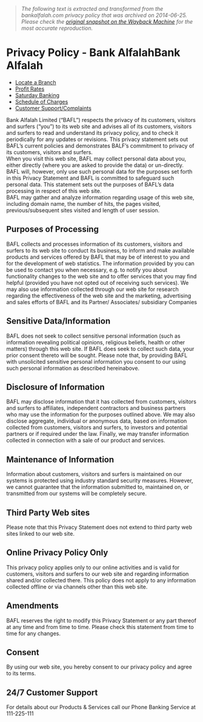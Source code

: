 > *The following text is extracted and transformed from the bankalfalah.com privacy policy that was archived on 2014-06-25. Please check the [original snapshot on the Wayback Machine](https://web.archive.org/web/20140625140452id_/http%3A//www.bankalfalah.com/privacy-policy) for the most accurate reproduction.*

# Privacy Policy - Bank AlfalahBank Alfalah

  * [Locate a Branch](http://www.bankalfalah.com/branch-locator/)
  * [Profit Rates](http://www.bankalfalah.com/profit-rates/)
  * [Saturday Banking](http://www.bankalfalah.com/saturday-banking/)
  * [Schedule of Charges](http://www.bankalfalah.com/schedule-of-charges/)
  * [Customer Support/Complaints](http://www.bankalfalah.com/customer-support/)



Bank Alfalah Limited (“BAFL”) respects the privacy of its customers, visitors and surfers (“you”) to its web site and advises all of its customers, visitors and surfers to read and understand its privacy policy, and to check it periodically for any updates or revisions. This privacy statement sets out BAFL’s current policies and demonstrates BALF’s commitment to privacy of its customers, visitors and surfers.  
When you visit this web site, BAFL may collect personal data about you, either directly (where you are asked to provide the data) or un-directly. BAFL will, however, only use such personal data for the purposes set forth in this Privacy Statement and BAFL is committed to safeguard such personal data. This statement sets out the purposes of BAFL’s data processing in respect of this web site.  
BAFL may gather and analyze information regarding usage of this web site, including domain name, the number of hits, the pages visited, previous/subsequent sites visited and length of user session.

## Purposes of Processing

BAFL collects and processes information of its customers, visitors and surfers to its web site to conduct its business, to inform and make available products and services offered by BAFL that may be of interest to you and for the development of web statistics. The information provided by you can be used to contact you when necessary, e.g. to notify you about functionality changes to the web site and to offer services that you may find helpful (provided you have not opted out of receiving such services). We may also use information collected through our web site for research regarding the effectiveness of the web site and the marketing, advertising and sales efforts of BAFL and its Partner/ Associates/ subsidiary Companies

## Sensitive Data/Information

BAFL does not seek to collect sensitive personal information (such as information revealing political opinions, religious beliefs, health or other matters) through this web site. If BAFL does seek to collect such data, your prior consent thereto will be sought. Please note that, by providing BAFL with unsolicited sensitive personal information you consent to our using such personal information as described hereinabove.

## Disclosure of Information

BAFL may disclose information that it has collected from customers, visitors and surfers to affiliates, independent contractors and business partners who may use the information for the purposes outlined above. We may also disclose aggregate, individual or anonymous data, based on information collected from customers, visitors and surfers, to investors and potential partners or if required under the law. Finally, we may transfer information collected in connection with a sale of our product and services.

## Maintenance of Information

Information about customers, visitors and surfers is maintained on our systems is protected using industry standard security measures. However, we cannot guarantee that the information submitted to, maintained on, or transmitted from our systems will be completely secure.

## Third Party Web sites

Please note that this Privacy Statement does not extend to third party web sites linked to our web site.

## Online Privacy Policy Only

This privacy policy applies only to our online activities and is valid for customers, visitors and surfers to our web site and regarding information shared and/or collected there. This policy does not apply to any information collected offline or via channels other than this web site.

## Amendments

BAFL reserves the right to modify this Privacy Statement or any part thereof at any time and from time to time. Please check this statement from time to time for any changes.

## Consent

By using our web site, you hereby consent to our privacy policy and agree to its terms.

[](http://www.bankalfalah.com/cltp-content/plugins/adrotate/adrotate-out.php?track=NiwwLDAsaHR0cDovL3d3dy5iYW5rYWxmYWxhaC5jb20vcGVyc29uYWwtYmFua2luZy9iYW5jYXNzdXJhbmNl)[](http://www.bankalfalah.com/cltp-content/plugins/adrotate/adrotate-out.php?track=MywwLDAsaHR0cDovL3d3dy5iYW5rYWxmYWxhaC5jb20vYnVzaW5lc3MtYmFua2luZy9hbGZhbGFoLXNtZS10b29sa2l0Lw=)[](http://www.bankalfalah.com/cltp-content/plugins/adrotate/adrotate-out.php?track=OSwwLDAsaHR0cDovL3d3dy5iYW5rYWxmYWxhaC5jb20vcGVyc29uYWwtYmFua2luZy9sb2Fucy9ob21lLWZpbmFuY2U)

## 24/7 Customer Support 

For details about our Products & Services call our Phone Banking Service at 111-225-111
